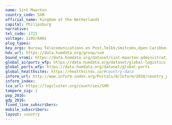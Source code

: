```yaml
---
name: Sint Maarten
country_code: SXM
official_name: Kingdom of the Netherlands
capital: Philipsburg
narrative:
tel_code: 1721
voltage: 120V/60Hz
plug_types:
key_orgs: Bureau Telecomunications en Post,TelEm,Smitcoms,Open Caribbean Internet eXchange
hdx_url: https://data.humdata.org/group/sxm
bound_vromi: https://data.humdata.org/dataset/sint-maarten-administrative-level-0-1-boundaries
global_airports_wfp: https://data.humdata.org/dataset/global-logistics
global_ports_wfp: https://data.humdata.org/dataset/global-ports
global_healthsites: https://healthsites.io/#country-data
inform_url: http://www.inform-index.org/Portals/0/Inform/2018/country_profiles/SXM.pdf
inform_index:
lca_url: https://logcluster.org/countries/SXM
tampere_sig: 1
pop_2016:
gdp_2016:
fixed_line_subscribers:
mobile_subscribers:
layout: country
---
```

